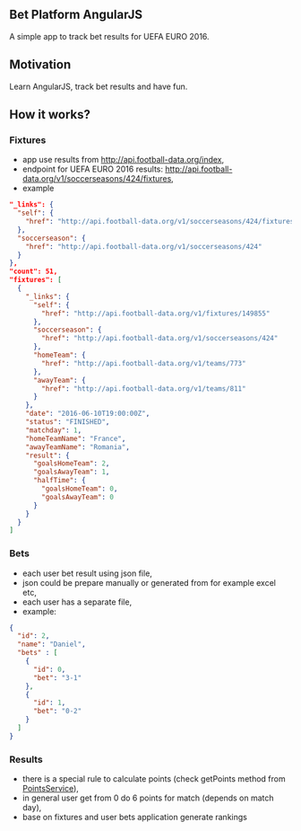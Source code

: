 ## Bet Platform AngularJS

A simple app to track bet results for UEFA EURO 2016. 

## Motivation

Learn AngularJS, track bet results and have fun. 

## How it works?

### Fixtures
* app use results from http://api.football-data.org/index,
* endpoint for UEFA EURO 2016 results: http://api.football-data.org/v1/soccerseasons/424/fixtures,
* example
```json
"_links": {
  "self": {
    "href": "http://api.football-data.org/v1/soccerseasons/424/fixtures"
  },
  "soccerseason": {
    "href": "http://api.football-data.org/v1/soccerseasons/424"
  }
},
"count": 51,
"fixtures": [
  {
    "_links": {
      "self": {
        "href": "http://api.football-data.org/v1/fixtures/149855"
      },
      "soccerseason": {
        "href": "http://api.football-data.org/v1/soccerseasons/424"
      },
      "homeTeam": {
        "href": "http://api.football-data.org/v1/teams/773"
      },
      "awayTeam": {
        "href": "http://api.football-data.org/v1/teams/811"
      }
    },
    "date": "2016-06-10T19:00:00Z",
    "status": "FINISHED",
    "matchday": 1,
    "homeTeamName": "France",
    "awayTeamName": "Romania",
    "result": {
      "goalsHomeTeam": 2,
      "goalsAwayTeam": 1,
      "halfTime": {
        "goalsHomeTeam": 0,
        "goalsAwayTeam": 0
      } 
    }   
  } 
]
```

### Bets
* each user bet result using json file,
* json could be prepare manually or generated from for example excel etc,
* each user has a separate file,
* example:
```json
{
  "id": 2,
  "name": "Daniel",
  "bets" : [
    {
      "id": 0,
      "bet": "3-1"
    },
    {
      "id": 1,
      "bet": "0-2"
    }
  ]
}
```

### Results
* there is a special rule to calculate points (check getPoints method from [PointsService](app/services/PointsService.js)),
* in general user get from 0 do 6 points for match (depends on match day),
* base on fixtures and user bets application generate rankings

